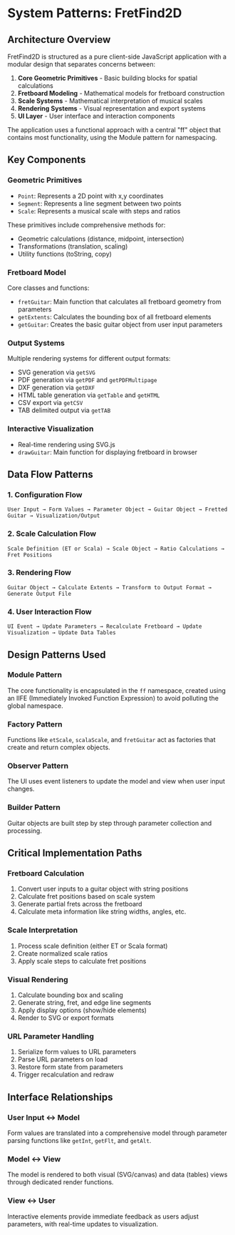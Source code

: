# System Patterns: FretFind2D

## Architecture Overview

FretFind2D is structured as a pure client-side JavaScript application with a modular design that separates concerns between:

1. **Core Geometric Primitives** - Basic building blocks for spatial calculations
2. **Fretboard Modeling** - Mathematical models for fretboard construction
3. **Scale Systems** - Mathematical interpretation of musical scales
4. **Rendering Systems** - Visual representation and export systems
5. **UI Layer** - User interface and interaction components

The application uses a functional approach with a central "ff" object that contains most functionality, using the Module pattern for namespacing.

## Key Components

### Geometric Primitives
- `Point`: Represents a 2D point with x,y coordinates
- `Segment`: Represents a line segment between two points
- `Scale`: Represents a musical scale with steps and ratios

These primitives include comprehensive methods for:
- Geometric calculations (distance, midpoint, intersection)
- Transformations (translation, scaling)
- Utility functions (toString, copy)

### Fretboard Model
Core classes and functions:
- `fretGuitar`: Main function that calculates all fretboard geometry from parameters
- `getExtents`: Calculates the bounding box of all fretboard elements
- `getGuitar`: Creates the basic guitar object from user input parameters

### Output Systems
Multiple rendering systems for different output formats:
- SVG generation via `getSVG`
- PDF generation via `getPDF` and `getPDFMultipage`
- DXF generation via `getDXF`
- HTML table generation via `getTable` and `getHTML`
- CSV export via `getCSV`
- TAB delimited output via `getTAB`

### Interactive Visualization
- Real-time rendering using SVG.js
- `drawGuitar`: Main function for displaying fretboard in browser

## Data Flow Patterns

### 1. Configuration Flow
```
User Input → Form Values → Parameter Object → Guitar Object → Fretted Guitar → Visualization/Output
```

### 2. Scale Calculation Flow
```
Scale Definition (ET or Scala) → Scale Object → Ratio Calculations → Fret Positions
```

### 3. Rendering Flow
```
Guitar Object → Calculate Extents → Transform to Output Format → Generate Output File
```

### 4. User Interaction Flow
```
UI Event → Update Parameters → Recalculate Fretboard → Update Visualization → Update Data Tables
```

## Design Patterns Used

### Module Pattern
The core functionality is encapsulated in the `ff` namespace, created using an IIFE (Immediately Invoked Function Expression) to avoid polluting the global namespace.

### Factory Pattern
Functions like `etScale`, `scalaScale`, and `fretGuitar` act as factories that create and return complex objects.

### Observer Pattern
The UI uses event listeners to update the model and view when user input changes.

### Builder Pattern
Guitar objects are built step by step through parameter collection and processing.

## Critical Implementation Paths

### Fretboard Calculation
1. Convert user inputs to a guitar object with string positions
2. Calculate fret positions based on scale system
3. Generate partial frets across the fretboard
4. Calculate meta information like string widths, angles, etc.

### Scale Interpretation
1. Process scale definition (either ET or Scala format)
2. Create normalized scale ratios
3. Apply scale steps to calculate fret positions

### Visual Rendering
1. Calculate bounding box and scaling
2. Generate string, fret, and edge line segments
3. Apply display options (show/hide elements)
4. Render to SVG or export formats

### URL Parameter Handling
1. Serialize form values to URL parameters
2. Parse URL parameters on load
3. Restore form state from parameters
4. Trigger recalculation and redraw

## Interface Relationships

### User Input ↔ Model
Form values are translated into a comprehensive model through parameter parsing functions like `getInt`, `getFlt`, and `getAlt`.

### Model ↔ View
The model is rendered to both visual (SVG/canvas) and data (tables) views through dedicated render functions.

### View ↔ User
Interactive elements provide immediate feedback as users adjust parameters, with real-time updates to visualization.
